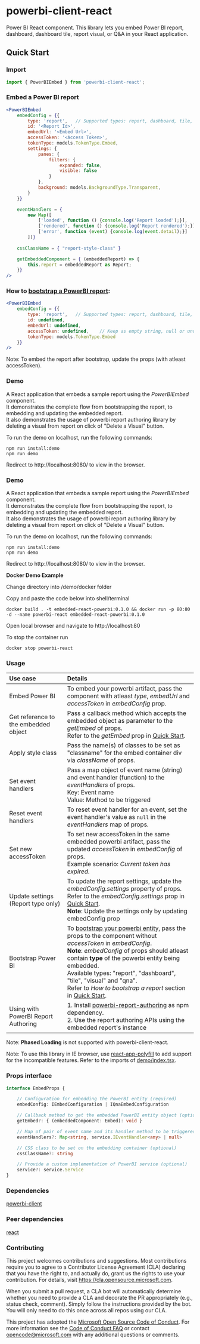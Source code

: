 # powerbi-client-react
Power BI React component. This library lets you embed Power BI report, dashboard, dashboard tile, report visual, or Q&A in your React application.

## Quick Start

### Import

```jsx
import { PowerBIEmbed } from 'powerbi-client-react';
```

### Embed a Power BI report
```jsx
<PowerBIEmbed
	embedConfig = {{
		type: 'report',   // Supported types: report, dashboard, tile, visual and qna
		id: '<Report Id>',
		embedUrl: '<Embed Url>',
		accessToken: '<Access Token>',
		tokenType: models.TokenType.Embed,
		settings: {
			panes: {
				filters: {
					expanded: false,
					visible: false
				}
			},
			background: models.BackgroundType.Transparent,
		}
	}}

	eventHandlers = { 
		new Map([
			['loaded', function () {console.log('Report loaded');}],
			['rendered', function () {console.log('Report rendered');}],
			['error', function (event) {console.log(event.detail);}]
		])}
		
	cssClassName = { "report-style-class" }

	getEmbeddedComponent = { (embeddedReport) => {
		this.report = embeddedReport as Report;
	}}
/>
```

### How to [bootstrap a PowerBI report](https://aka.ms/PbieBootstrap):
```jsx
<PowerBIEmbed
	embedConfig = {{
		type: 'report',   // Supported types: report, dashboard, tile, visual and qna
		id: undefined, 
		embedUrl: undefined,
		accessToken: undefined,    // Keep as empty string, null or undefined
		tokenType: models.TokenType.Embed
	}}
/>
```
Note: To embed the report after bootstrap, update the props (with atleast accessToken).

### Demo

A React application that embeds a sample report using the _PowerBIEmbed_ component.<br/>
It demonstrates the complete flow from bootstrapping the report, to embedding and updating the embedded report.<br/>
It also demonstrates the usage of powerbi report authoring library by deleting a visual from report on click of "Delete a Visual" button.

To run the demo on localhost, run the following commands:

```
npm run install:demo
npm run demo
```

Redirect to http://localhost:8080/ to view in the browser.

### Demo

A React application that embeds a sample report using the _PowerBIEmbed_ component.<br/>
It demonstrates the complete flow from bootstrapping the report, to embedding and updating the embedded report.<br/>
It also demonstrates the usage of powerbi report authoring library by deleting a visual from report on click of "Delete a Visual" button.

To run the demo on localhost, run the following commands:

```
npm run install:demo
npm run demo
```

Redirect to http://localhost:8080/ to view in the browser.

**Docker Demo Example**

Change directory into /demo/docker folder 
 
Copy and paste the code below into shell/terminal
```
docker build . -t embedded-react-powerbi:0.1.0 && docker run -p 80:80 -d --name powerbi-react embedded-react-powerbi:0.1.0
```

Open local browser and navigate to http://localhost:80

To stop the container run 
```
docker stop powerbi-react
```

### Usage
|Use case|Details|
|:------|:------|
|Embed Power BI|To embed your powerbi artifact, pass the component with atleast _type_, _embedUrl_ and _accessToken_ in _embedConfig_ prop.|
|Get reference to the embedded object|Pass a callback method which accepts the embedded object as parameter to the _getEmbed_ of props.<br/>Refer to the _getEmbed_ prop in [Quick Start](#quick-start).|
|Apply style class|Pass the name(s) of classes to be set as "classname" for the embed container div via _className_ of props.|
|Set event handlers|Pass a map object of event name (string) and event handler (function) to the _eventHandlers_ of props. <br/>Key: Event name <br/>Value: Method to be triggered|
|Reset event handlers|To reset event handler for an event, set the event handler's value as `null` in the _eventHandlers_ map of props.|
|Set new accessToken|To set new accessToken in the same embedded powerbi artifact, pass the updated _accessToken_ in _embedConfig_ of props.<br/>Example scenario: _Current token has expired_.|
|Update settings (Report type only)|To update the report settings, update the _embedConfig.settings_ property of props.<br/>Refer to the _embedConfig.settings_ prop in [Quick Start](#quick-start).<br/>__Note__: Update the settings only by updating embedConfig prop|
|Bootstrap Power BI|To [bootstrap your powerbi entity](https://aka.ms/PbieBootstrap), pass the props to the component without _accessToken_ in _embedConfig_.<br/>__Note__: _embedConfig_ of props should atleast contain __type__ of the powerbi entity being embedded. <br/>Available types: "report", "dashboard", "tile", "visual" and "qna".<br/>Refer to _How to bootstrap a report_ section in [Quick Start](#quick-start).|
|Using with PowerBI Report Authoring|1. Install [powerbi-report-authoring](https://www.npmjs.com/package/powerbi-report-authoring) as npm dependency.<br>2. Use the report authoring APIs using the embedded report's instance|

Note: __Phased Loading__ is not supported with powerbi-client-react.

Note: To use this library in IE browser, use [react-app-polyfill](https://www.npmjs.com/package/react-app-polyfill) to add support for the incompatible features. Refer to the imports of [demo/index.tsx](https://github.com/microsoft/powerbi-client-react/blob/master/demo/index.tsx).

### Props interface

```ts
interface EmbedProps {

	// Configuration for embedding the PowerBI entity (required)
	embedConfig: IEmbedConfiguration | IQnaEmbedConfiguration

	// Callback method to get the embedded PowerBI entity object (optional)
	getEmbed?: { (embeddedComponent: Embed): void }

	// Map of pair of event name and its handler method to be triggered on the event (optional)
	eventHandlers?: Map<string, service.IEventHandler<any> | null>

	// CSS class to be set on the embedding container (optional)
	cssClassName?: string

	// Provide a custom implementation of PowerBI service (optional)
	service?: service.Service
}
```

### Dependencies

[powerbi-client](https://www.npmjs.com/package/powerbi-client)

### Peer dependencies

[react](https://www.npmjs.com/package/react)

### Contributing

This project welcomes contributions and suggestions.  Most contributions require you to agree to a
Contributor License Agreement (CLA) declaring that you have the right to, and actually do, grant us
the rights to use your contribution. For details, visit https://cla.opensource.microsoft.com.

When you submit a pull request, a CLA bot will automatically determine whether you need to provide
a CLA and decorate the PR appropriately (e.g., status check, comment). Simply follow the instructions
provided by the bot. You will only need to do this once across all repos using our CLA.

This project has adopted the [Microsoft Open Source Code of Conduct](https://opensource.microsoft.com/codeofconduct/).
For more information see the [Code of Conduct FAQ](https://opensource.microsoft.com/codeofconduct/faq/) or
contact [opencode@microsoft.com](mailto:opencode@microsoft.com) with any additional questions or comments.
